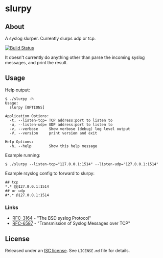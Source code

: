 slurpy
======

## About

A syslog slurper. Currently slurps udp or tcp.

[![Build Status](https://github.com/cactus/slurpy/workflows/unit-tests/badge.svg)](https://github.com/cactus/slurpy/actions)

It doesn't currently do anything other than parse the incoming syslog messages,
and print the result.

## Usage

Help output:

~~~
$ ./slurpy -h
Usage:
  slurpy [OPTIONS]

Application Options:
  -t, --listen-tcp= TCP address:port to listen to
  -u, --listen-udp= UDP address:port to listen to
  -v, --verbose     Show verbose (debug) log level output
  -V, --version     print version and exit

Help Options:
  -h, --help        Show this help message
~~~

Example running:

~~~
$ ./slurpy --listen-tcp="127.0.0.1:1514" --listen-udp="127.0.0.1:1514"
~~~

Example rsyslog config to forward to slurpy:

~~~
## tcp
*.* @@127.0.0.1:1514
## or udp
#*.* @127.0.0.1:1514
~~~

### Links

*   [RFC-3164](http://tools.ietf.org/html/rfc3164) - "The BSD syslog Protocol"
*   [RFC-6587](http://tools.ietf.org/html/rfc6587) - "Transmission of Syslog Messages over TCP"

## License

Released under an [ISC license][1]. See `LICENSE.md` file for details.

[1]: https://choosealicense.com/licenses/isc/

